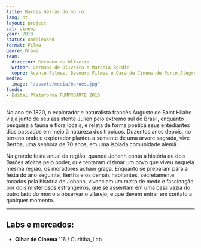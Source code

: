 ```yaml
---
title: Barões detrás do morro
lang: pt
layout: project
cat: cinema
year: 2018
status: unreleased
format: Filme
genre: Drama
team:
  director: Germano de Oliveira
  writer: Germano de Oliveira e Marcela Bordin
  copro: Avante Filmes, Besouro Filmes e Casa de Cinema de Porto Alegre
media:
  image: "/assets/media/baroes.jpg"
funds:
- Edital Plataforma FUMPROARTE 2016
---
```


No ano de 1820, o explorador e naturalista francês Auguste de Saint Hilaire viaja junto de seu assistente Julien pelo extremo sul do Brasil, enquanto pesquisa a fauna e flora locais, e relata de forma poética seus entediantes dias passados em meio à natureza dos trópicos. Duzentos anos depois, no terreno onde o explorador plantou a semente de uma árvore sagrada, vive Bertha, uma senhora de 70 anos, em uma isolada comunidade alemã.

Na grande festa anual da região, quando Johann conta a história de dois Barões afoitos pelo poder, que tentaram dizimar um povo que viveu naquela mesma região, os moradores acham graça. Enquanto se preparam para a festa do ano seguinte, Bertha e os demais habitantes, secretamente tocados pela história de Johann, vivenciam um misto de medo e fascinação por dois misteriosos estrangeiros, que se assentam em uma casa vazia do outro lado do morro a observar o vilarejo, e que devem entrar em contato a qualquer momento.

---

## Labs e mercados:

* **Olhar de Cinema** '16 / Curitiba_Lab
